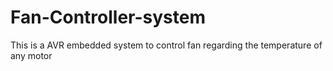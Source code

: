 # Fan-Controller-system
This is a AVR embedded system to control fan regarding the temperature of any motor
